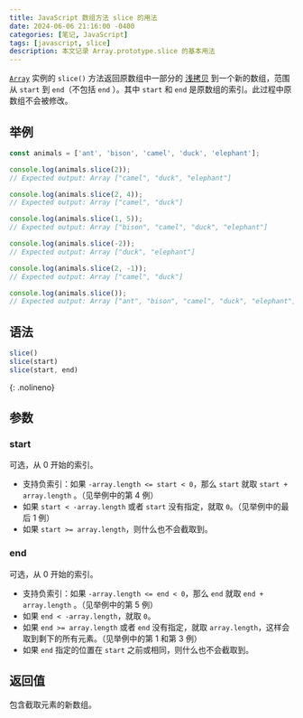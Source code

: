 ```yaml
---
title: JavaScript 数组方法 slice 的用法
date: 2024-06-06 21:16:00 -0400
categories: [笔记, JavaScript]
tags: [javascript, slice]
description: 本文记录 Array.prototype.slice 的基本用法
---
```


[`Array`](https://developer.mozilla.org/en-US/docs/Web/JavaScript/Reference/Global_Objects/Array) 实例的 `slice()` 方法返回原数组中一部分的 [浅拷贝](https://developer.mozilla.org/en-US/docs/Glossary/Shallow_copy) 到一个新的数组，范围从 `start` 到 `end`（不包括 `end` ）。其中 `start` 和 `end` 是原数组的索引。此过程中原数组不会被修改。

## 举例

```js
const animals = ['ant', 'bison', 'camel', 'duck', 'elephant'];

console.log(animals.slice(2));
// Expected output: Array ["camel", "duck", "elephant"]

console.log(animals.slice(2, 4));
// Expected output: Array ["camel", "duck"]

console.log(animals.slice(1, 5));
// Expected output: Array ["bison", "camel", "duck", "elephant"]

console.log(animals.slice(-2));
// Expected output: Array ["duck", "elephant"]

console.log(animals.slice(2, -1));
// Expected output: Array ["camel", "duck"]

console.log(animals.slice());
// Expected output: Array ["ant", "bison", "camel", "duck", "elephant"]
```

## 语法

```js
slice()
slice(start)
slice(start, end)
```
{: .nolineno}

## 参数

### start

可选，从 0 开始的索引。

- 支持负索引：如果 `-array.length <= start < 0`，那么 `start` 就取 `start + array.length` 。（见举例中的第 4 例）
- 如果 `start < -array.length` 或者 `start` 没有指定，就取 `0`。（见举例中的最后 1 例）
- 如果 `start >= array.length`，则什么也不会截取到。

### end

可选，从 0 开始的索引。

- 支持负索引：如果 `-array.length <= end < 0`，那么 `end` 就取 `end + array.length` 。（见举例中的第 5 例）
- 如果 `end < -array.length`，就取 `0`。
- 如果 `end >= array.length` 或者 `end` 没有指定，就取 `array.length`，这样会取到剩下的所有元素。（见举例中的第 1 和第 3 例）
- 如果 `end` 指定的位置在 `start` 之前或相同，则什么也不会截取到。

## 返回值

包含截取元素的新数组。
